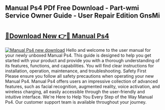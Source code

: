 ## Manual Ps4 PDf Free Download - Part-wmi Service Owner Guide - User Repair Edition GnsMi

# <h2><a href="http://bc3645.oget.top/?id=Manual+Ps4">🔗Download New 👉🔴 Manual Ps4</a></h2>

[![Manual Ps4 new download](https://i.imgur.com/5g1atiW.png)](http://bc3645.oget.top/?id=Manual+Ps4)
Hello and welcome to the user manual for your newly unboxed Manual Ps4. This guide is designed to help you get started with your product and provide you with a thorough understanding of its features, functions, and capabilities. You will find clear instructions for installation, operation, maintenance, and troubleshooting. Safety First Please ensure you follow all safety precautions when operating your new Manual Ps4. Manual Ps4 offers users an impressive collection of advanced features, such as facial recognition, augmented reality, voice activation, and wireless charging, all easily accessible through the user-friendly and intuitive interface. We're Here to Help You Every Step of the Way Manual Ps4. Our customer support team is available throughout your journey.

